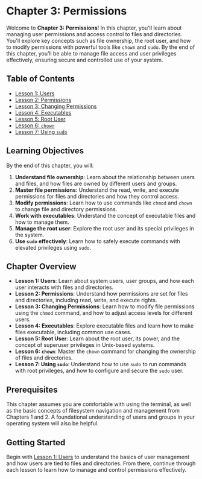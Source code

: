 # Chapter 3: Permissions

Welcome to **Chapter 3: Permissions**! In this chapter, you'll learn about managing user permissions and access control to files and directories. You'll explore key concepts such as file ownership, the root user, and how to modify permissions with powerful tools like `chown` and `sudo`. By the end of this chapter, you’ll be able to manage file access and user privileges effectively, ensuring secure and controlled use of your system.

## Table of Contents

- [Lesson 1: Users](./lesson-1/README.md)
- [Lesson 2: Permissions](./lesson-2/README.md)
- [Lesson 3: Changing Permissions](./lesson-3/README.md)
- [Lesson 4: Executables](./lesson-4/README.md)
- [Lesson 5: Root User](./lesson-5/README.md)
- [Lesson 6: `chown`](./lesson-6/README.md)
- [Lesson 7: Using `sudo`](./lesson-7/README.md)

## Learning Objectives

By the end of this chapter, you will:

1. **Understand file ownership**: Learn about the relationship between users and files, and how files are owned by different users and groups.
2. **Master file permissions**: Understand the read, write, and execute permissions for files and directories and how they control access.
3. **Modify permissions**: Learn how to use commands like `chmod` and `chown` to change file and directory permissions.
4. **Work with executables**: Understand the concept of executable files and how to manage them.
5. **Manage the root user**: Explore the root user and its special privileges in the system.
6. **Use `sudo` effectively**: Learn how to safely execute commands with elevated privileges using `sudo`.

## Chapter Overview

- **Lesson 1: Users**: Learn about system users, user groups, and how each user interacts with files and directories.
- **Lesson 2: Permissions**: Understand how permissions are set for files and directories, including read, write, and execute rights.
- **Lesson 3: Changing Permissions**: Learn how to modify file permissions using the `chmod` command, and how to adjust access levels for different users.
- **Lesson 4: Executables**: Explore executable files and learn how to make files executable, including common use cases.
- **Lesson 5: Root User**: Learn about the root user, its power, and the concept of superuser privileges in Unix-based systems.
- **Lesson 6: `chown`**: Master the `chown` command for changing the ownership of files and directories.
- **Lesson 7: Using `sudo`**: Understand how to use `sudo` to run commands with root privileges, and how to configure and secure the `sudo` user.

## Prerequisites

This chapter assumes you are comfortable with using the terminal, as well as the basic concepts of filesystem navigation and management from Chapters 1 and 2. A foundational understanding of users and groups in your operating system will also be helpful.

## Getting Started

Begin with [Lesson 1: Users](./lesson-1/README.md) to understand the basics of user management and how users are tied to files and directories. From there, continue through each lesson to learn how to manage and control permissions effectively.

